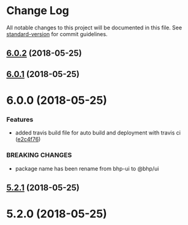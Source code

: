# Change Log

All notable changes to this project will be documented in this file. See [standard-version](https://github.com/conventional-changelog/standard-version) for commit guidelines.

<a name="6.0.2"></a>
## [6.0.2](https://github.com/BHP-DevHub/bhp-ui/compare/v6.0.1...v6.0.2) (2018-05-25)



<a name="6.0.1"></a>
## [6.0.1](https://github.com/BHP-DevHub/bhp-ui/compare/v6.0.0...v6.0.1) (2018-05-25)



<a name="6.0.0"></a>
# 6.0.0 (2018-05-25)


### Features

* added travis build file for auto build and deployment with travis ci ([e2c4f76](https://github.com/BHP-DevHub/bhp-ui/commit/e2c4f76))


### BREAKING CHANGES

* package name has been rename from bhp-ui to @bhp/ui



<a name="5.2.1"></a>
## [5.2.1](http://iorper-tfs01:8080/tfs/DefaultCollection/UX/_git/bhp-ui/compare/v5.2.0...v5.2.1) (2018-05-25)



<a name="5.2.0"></a>
# 5.2.0 (2018-05-25)
